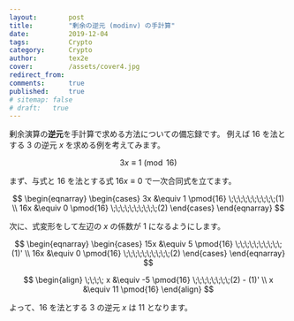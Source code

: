 ```yaml
---
layout:        post
title:         "剰余の逆元 (modinv) の手計算"
date:          2019-12-04
tags:          Crypto
category:      Crypto
author:        tex2e
cover:         /assets/cover4.jpg
redirect_from:
comments:      true
published:     true
# sitemap: false
# draft:   true
---
```


剰余演算の**逆元**を手計算で求める方法についての備忘録です。
例えば $16$ を法とする $3$ の逆元 $x$ を求める例を考えてみます。

$$3x \equiv 1 \pmod{16}$$

まず、与式と $16$ を法とする式 $16x \equiv 0$ で一次合同式を立てます。

$$
\begin{eqnarray}
  \begin{cases}
    3x  &\equiv 1 \pmod{16} \;\;\;\;\;\;\;\;\;\;(1) \\
    16x &\equiv 0 \pmod{16} \;\;\;\;\;\;\;\;\;\;(2)
  \end{cases}
\end{eqnarray}
$$

次に、式変形をして左辺の $x$ の係数が $1$ になるようにします。

$$
\begin{eqnarray}
  \begin{cases}
    15x &\equiv 5 \pmod{16} \;\;\;\;\;\;\;\;\;\;(1)' \\
    16x &\equiv 0 \pmod{16} \;\;\;\;\;\;\;\;\;\;(2)
  \end{cases}
\end{eqnarray}
$$

$$
\begin{align}
\;\;\;\;
x &\equiv -5 \pmod{16} \;\;\;\;\;\;\;\;(2) - (1)' \\
x &\equiv 11 \pmod{16}
\end{align}
$$

よって、$16$ を法とする $3$ の逆元 $x$ は $11$ となります。
